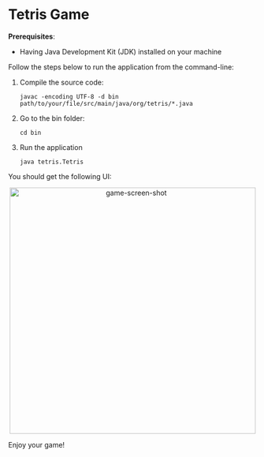 # Tetris Game

**Prerequisites**:
- Having Java Development Kit (JDK) installed on your machine

Follow the steps below to run the application from the command-line:
1. Compile the source code:
   ```
   javac -encoding UTF-8 -d bin path/to/your/file/src/main/java/org/tetris/*.java
   ```
2. Go to the bin folder:
   ```
   cd bin
   ```
3. Run the application
   ```
   java tetris.Tetris
   ```

You should get the following UI:

<p align="center">
  <img width="499" alt="game-screen-shot" src="https://github.com/user-attachments/assets/855c84ec-d6a0-40df-9d7c-88ded652fc50">
</p>

Enjoy your game!
